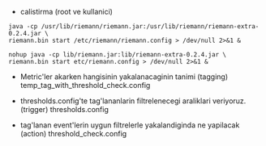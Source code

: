 * calistirma (root ve kullanici)
```
java -cp /usr/lib/riemann/riemann.jar:/usr/lib/riemann/riemann-extra-0.2.4.jar \
riemann.bin start /etc/riemann/riemann.config > /dev/null 2>&1 &

nohup java -cp lib/riemann.jar:lib/riemann-extra-0.2.4.jar \
riemann.bin start etc/riemann.config > /dev/null 2>&1 &
```

* Metric'ler akarken hangisinin yakalanacaginin tanimi (tagging)
temp_tag_with_threshold_check.config

* thresholds.config'te tag'lananlarin filtrelenecegi araliklari veriyoruz. (trigger)
thresholds.config

* tag'lanan event'lerin uygun filtrelerle yakalandiginda ne yapilacak (action)
threshold_check.config

